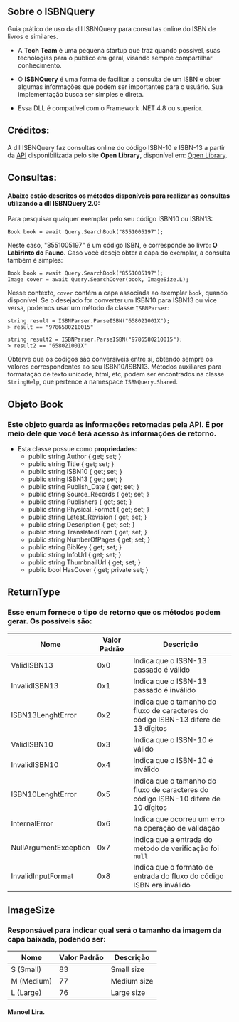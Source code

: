 ## __Sobre o ISBNQuery__
Guia prático de uso da dll ISBNQuery para consultas online do ISBN de livros e similares.

* A __Tech Team__ é uma pequena startup que traz quando possível, suas tecnologias para o público em geral, visando sempre compartilhar conhecimento.

* O __ISBNQuery__ é uma forma de facilitar a consulta de um ISBN e obter algumas informações que podem ser importantes para o usuário. Sua implementação busca ser simples e direta.

* Essa DLL é compatível com o Framework .NET 4.8 ou superior.

## Créditos:
A dll ISBNQuery faz consultas online do código ISBN-10 e ISBN-13 a partir da [API](https://openlibrary.org/developers/) disponibilizada pelo site __Open Library__, disponível em: [Open Library](https://openlibrary.org/).



## Consultas:
#### Abaixo estão descritos os métodos disponíveis para realizar as consultas utilizando a dll __ISBNQuery 2.0__:

Para pesquisar qualquer exemplar pelo seu código ISBN10 ou ISBN13:

```
Book book = await Query.SearchBook("8551005197");
```

Neste caso, "8551005197" é um código ISBN, e corresponde ao livro: __O Labirinto do Fauno.__
Caso você deseje obter a capa do exemplar, a consulta também é simples:

```
Book book = await Query.SearchBook("8551005197");
Image cover = await Query.SearchCover(book, ImageSize.L);
```
Nesse contexto, `cover` contém a capa associada ao exemplar `book`, quando disponível. Se o desejado for converter um ISBN10 para ISBN13 ou vice versa, podemos usar um método da classe `ISBNParser`:

```
string result = ISBNParser.ParseISBN("658021001X");
> result == "9786580210015"

string result2 = ISBNParser.ParseISBN("9786580210015");
> result2 == "658021001X"
```

Obterve que os códigos são conversíveis entre si, obtendo sempre os valores correspondentes ao seu ISBN10/ISBN13. Métodos auxiliares para formatação de texto unicode, html, etc, podem ser encontrados na classe `StringHelp`, que pertence a namespace `ISBNQuery.Shared`. 


## Objeto __Book__
### Este objeto guarda as informações retornadas pela API. É por meio dele que você terá acesso às informações de retorno.

* Esta classe possue como __propriedades__:
    * public string Author { get; set; }
    * public string Title { get; set; }
    * public string ISBN10 { get; set; }
    * public string ISBN13 { get; set; }
    * public string Publish_Date { get; set; }
    * public string Source_Records { get; set; }
    * public string Publishers { get; set; }
    * public string Physical_Format { get; set; }
    * public string Latest_Revision { get; set; }
    * public string Description { get; set; }
    * public string TranslatedFrom { get; set; }
    * public string NumberOfPages { get; set; }
    * public string BibKey { get; set; }
    * public string InfoUrl { get; set; }
    * public string ThumbnailUrl { get; set; }
    * public bool HasCover { get; private set; }


## __ReturnType__
### Esse enum fornece o tipo de retorno que os métodos podem gerar. Os possíveis são:


| Nome              | Valor Padrão | Descrição                                                           |
| ----------------- | ------------ | ------------------------------------------------------------------- |
| ValidISBN13       | 0x0          | Indica que o ISBN-13 passado é válido                               |
| InvalidISBN13     | 0x1          | Indica que o ISBN-13 passado é inválido                             |
| ISBN13LenghtError | 0x2          | Indica que o tamanho do fluxo de caracteres do código ISBN-13 difere de 13 dígitos |
| ValidISBN10       | 0x3          | Indica que o ISBN-10 é válido                                       |
| InvalidISBN10     | 0x4          | Indica que o ISBN-10 é inválido                                     |
| ISBN10LenghtError | 0x5          | Indica que o tamanho do fluxo de caracteres do código ISBN-10 difere de 10 dígitos |
| InternalError     | 0x6          | Indica que ocorreu um erro na operação de validação                |
| NullArgumentException | 0x7      | Indica que a entrada do método de verificação foi `null`          |
| InvalidInputFormat | 0x8       | Indica que o formato de entrada do fluxo do código ISBN era inválido |



## __ImageSize__
### Responsável para indicar qual será o tamanho da imagem da capa baixada, podendo ser:

| Nome       | Valor Padrão | Descrição     |
| ---------- | ------------ | ------------- |
| S (Small)  | 83           | Small size    |
| M (Medium) | 77           | Medium size   |
| L (Large)  | 76           | Large size    |

#### Manoel Lira.
